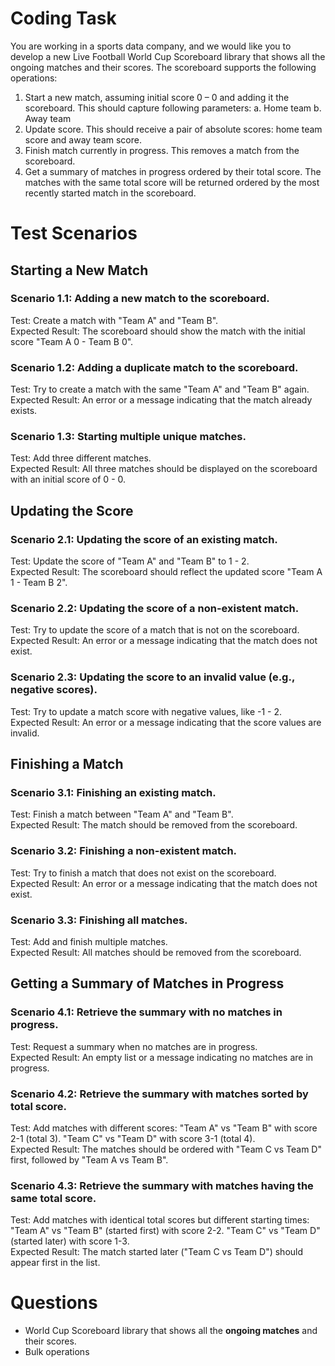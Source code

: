 # Coding Task
You are working in a sports data company, and we would like you to develop a new Live Football
World Cup Scoreboard library that shows all the ongoing matches and their scores.
The scoreboard supports the following operations:
1. Start a new match, assuming initial score 0 – 0 and adding it the scoreboard.
   This should capture following parameters:
   a. Home team
   b. Away team
2. Update score. This should receive a pair of absolute scores: home team score and away
   team score.
3. Finish match currently in progress. This removes a match from the scoreboard.
4. Get a summary of matches in progress ordered by their total score. The matches with the
   same total score will be returned ordered by the most recently started match in the
   scoreboard.

# Test Scenarios

## Starting a New Match
### Scenario 1.1: Adding a new match to the scoreboard.
Test: Create a match with "Team A" and "Team B". \
Expected Result: The scoreboard should show the match with the initial score "Team A 0 - Team B 0".

### Scenario 1.2: Adding a duplicate match to the scoreboard.
Test: Try to create a match with the same "Team A" and "Team B" again. \
Expected Result: An error or a message indicating that the match already exists.

### Scenario 1.3: Starting multiple unique matches.
Test: Add three different matches. \
Expected Result: All three matches should be displayed on the scoreboard with an initial score of 0 - 0.

## Updating the Score
### Scenario 2.1: Updating the score of an existing match.
Test: Update the score of "Team A" and "Team B" to 1 - 2. \
Expected Result: The scoreboard should reflect the updated score "Team A 1 - Team B 2".

### Scenario 2.2: Updating the score of a non-existent match.
Test: Try to update the score of a match that is not on the scoreboard. \
Expected Result: An error or a message indicating that the match does not exist.

### Scenario 2.3: Updating the score to an invalid value (e.g., negative scores).
Test: Try to update a match score with negative values, like -1 - 2. \
Expected Result: An error or a message indicating that the score values are invalid.

## Finishing a Match
### Scenario 3.1: Finishing an existing match.
Test: Finish a match between "Team A" and "Team B". \
Expected Result: The match should be removed from the scoreboard.

### Scenario 3.2: Finishing a non-existent match.
Test: Try to finish a match that does not exist on the scoreboard. \
Expected Result: An error or a message indicating that the match does not exist.

### Scenario 3.3: Finishing all matches.
Test: Add and finish multiple matches. \
Expected Result: All matches should be removed from the scoreboard.

## Getting a Summary of Matches in Progress
### Scenario 4.1: Retrieve the summary with no matches in progress.
Test: Request a summary when no matches are in progress. \
Expected Result: An empty list or a message indicating no matches are in progress.

### Scenario 4.2: Retrieve the summary with matches sorted by total score.
Test: Add matches with different scores:
"Team A" vs "Team B" with score 2-1 (total 3).
"Team C" vs "Team D" with score 3-1 (total 4). \
Expected Result: The matches should be ordered with "Team C vs Team D" first, followed by "Team A vs Team B".

### Scenario 4.3: Retrieve the summary with matches having the same total score.
Test: Add matches with identical total scores but different starting times:
"Team A" vs "Team B" (started first) with score 2-2.
"Team C" vs "Team D" (started later) with score 1-3. \
Expected Result: The match started later ("Team C vs Team D") should appear first in the list.

# Questions
* World Cup Scoreboard library that shows all the **ongoing matches** and their scores.
* Bulk operations
